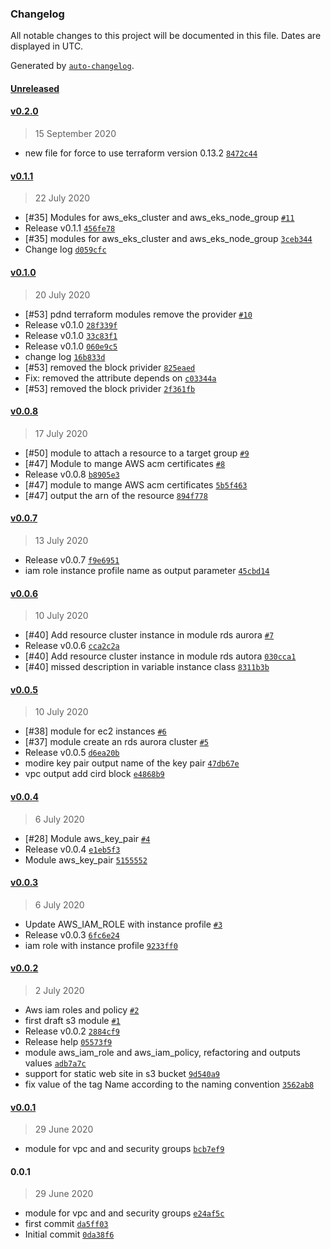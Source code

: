 ### Changelog

All notable changes to this project will be documented in this file. Dates are displayed in UTC.

Generated by [`auto-changelog`](https://github.com/CookPete/auto-changelog).

#### [Unreleased](https://github.com/pagopa/pdnd-infra-tf-modules/compare/v0.2.0...HEAD)

#### [v0.2.0](https://github.com/pagopa/pdnd-infra-tf-modules/compare/v0.1.1...v0.2.0)

> 15 September 2020

- new file for force to use terraform version 0.13.2 [`8472c44`](https://github.com/pagopa/pdnd-infra-tf-modules/commit/8472c444b951174e6618896a85a944120948fd52)

#### [v0.1.1](https://github.com/pagopa/pdnd-infra-tf-modules/compare/v0.1.0...v0.1.1)

> 22 July 2020

- [#35] Modules for aws_eks_cluster and aws_eks_node_group [`#11`](https://github.com/pagopa/pdnd-infra-tf-modules/pull/11)
- Release v0.1.1 [`456fe78`](https://github.com/pagopa/pdnd-infra-tf-modules/commit/456fe781baccc74b34fdd04c7030704f215d6187)
- [#35] modules for aws_eks_cluster and aws_eks_node_group [`3ceb344`](https://github.com/pagopa/pdnd-infra-tf-modules/commit/3ceb344bdf02f13d74004fd1524e5d52bc32aa59)
- Change log [`d059cfc`](https://github.com/pagopa/pdnd-infra-tf-modules/commit/d059cfcb58696b64fd2334b851b03fb2d36382cd)

#### [v0.1.0](https://github.com/pagopa/pdnd-infra-tf-modules/compare/v0.0.8...v0.1.0)

> 20 July 2020

- [#53] pdnd terraform modules remove the provider [`#10`](https://github.com/pagopa/pdnd-infra-tf-modules/pull/10)
- Release v0.1.0 [`28f339f`](https://github.com/pagopa/pdnd-infra-tf-modules/commit/28f339fcd653cc95e8196947bb82742394ae2c82)
- Release v0.1.0 [`33c83f1`](https://github.com/pagopa/pdnd-infra-tf-modules/commit/33c83f18343b849e3ae1d14249c715a9dff3aed0)
- Release v0.1.0 [`060e9c5`](https://github.com/pagopa/pdnd-infra-tf-modules/commit/060e9c5876b5110662da44a60efe7ba2587572ab)
- change log [`16b833d`](https://github.com/pagopa/pdnd-infra-tf-modules/commit/16b833dff95672fdad974b2652ba46da531fd039)
- [#53] removed the block privider [`825eaed`](https://github.com/pagopa/pdnd-infra-tf-modules/commit/825eaed9f02d7c720747033fd7603a2e66901d20)
- Fix: removed the attribute depends on [`c03344a`](https://github.com/pagopa/pdnd-infra-tf-modules/commit/c03344a5539d062d5beaf79815e3fa338167c995)
- [#53] removed the block privider [`2f361fb`](https://github.com/pagopa/pdnd-infra-tf-modules/commit/2f361fbf954555d2d5b7ffc9afe8fba181643443)

#### [v0.0.8](https://github.com/pagopa/pdnd-infra-tf-modules/compare/v0.0.7...v0.0.8)

> 17 July 2020

- [#50] module to attach a resource to a target group [`#9`](https://github.com/pagopa/pdnd-infra-tf-modules/pull/9)
- [#47] Module to mange AWS acm certificates [`#8`](https://github.com/pagopa/pdnd-infra-tf-modules/pull/8)
- Release v0.0.8 [`b8905e3`](https://github.com/pagopa/pdnd-infra-tf-modules/commit/b8905e3a9194b75510e49bfaf4ea87d7ed1d6f8a)
- [#47] module to mange AWS acm certificates [`5b5f463`](https://github.com/pagopa/pdnd-infra-tf-modules/commit/5b5f46305c91c618cf6fab54880e0f125f980820)
- [#47] output the arn of the resource [`894f778`](https://github.com/pagopa/pdnd-infra-tf-modules/commit/894f77809ff29b5e2d78cdafb531f01dfa7c6773)

#### [v0.0.7](https://github.com/pagopa/pdnd-infra-tf-modules/compare/v0.0.6...v0.0.7)

> 13 July 2020

- Release v0.0.7 [`f9e6951`](https://github.com/pagopa/pdnd-infra-tf-modules/commit/f9e69511346b88f42abeaa005103fe56dd3d312f)
- iam role instance profile name as output parameter [`45cbd14`](https://github.com/pagopa/pdnd-infra-tf-modules/commit/45cbd142156bd2fba033c5fbadd4708c2809ac93)

#### [v0.0.6](https://github.com/pagopa/pdnd-infra-tf-modules/compare/v0.0.5...v0.0.6)

> 10 July 2020

- [#40] Add resource cluster instance in module rds aurora [`#7`](https://github.com/pagopa/pdnd-infra-tf-modules/pull/7)
- Release v0.0.6 [`cca2c2a`](https://github.com/pagopa/pdnd-infra-tf-modules/commit/cca2c2ad3506e579e4575486e11f3cd5ffbaaae4)
- [#40] Add resource cluster instance in module rds autora [`030cca1`](https://github.com/pagopa/pdnd-infra-tf-modules/commit/030cca19d301a2e4451d54ed7a35e10502ad118e)
- [#40] missed description in variable instance class [`8311b3b`](https://github.com/pagopa/pdnd-infra-tf-modules/commit/8311b3bb8d4877dcce806368618254705b594611)

#### [v0.0.5](https://github.com/pagopa/pdnd-infra-tf-modules/compare/v0.0.4...v0.0.5)

> 10 July 2020

- [#38] module for ec2 instances [`#6`](https://github.com/pagopa/pdnd-infra-tf-modules/pull/6)
- [#37] module create an rds aurora cluster [`#5`](https://github.com/pagopa/pdnd-infra-tf-modules/pull/5)
- Release v0.0.5 [`d6ea20b`](https://github.com/pagopa/pdnd-infra-tf-modules/commit/d6ea20bfe7dfbae491481ffa5c0cb68aa61be27c)
- modire key pair output name of the key pair [`47db67e`](https://github.com/pagopa/pdnd-infra-tf-modules/commit/47db67e837248d156b3b405fab6b5bfe2f3e501d)
- vpc output add cird block [`e4868b9`](https://github.com/pagopa/pdnd-infra-tf-modules/commit/e4868b9bc2706fd1da448aa4a0c83f283c88b509)

#### [v0.0.4](https://github.com/pagopa/pdnd-infra-tf-modules/compare/v0.0.3...v0.0.4)

> 6 July 2020

- [#28] Module aws_key_pair [`#4`](https://github.com/pagopa/pdnd-infra-tf-modules/pull/4)
- Release v0.0.4 [`e1eb5f3`](https://github.com/pagopa/pdnd-infra-tf-modules/commit/e1eb5f38a068c09d793db3cd436a34c4c58becbf)
- Module aws_key_pair [`5155552`](https://github.com/pagopa/pdnd-infra-tf-modules/commit/5155552f32df7b039a1dd16a3c5c10e7bcbfc3ab)

#### [v0.0.3](https://github.com/pagopa/pdnd-infra-tf-modules/compare/v0.0.2...v0.0.3)

> 6 July 2020

- Update AWS_IAM_ROLE with instance profile  [`#3`](https://github.com/pagopa/pdnd-infra-tf-modules/pull/3)
- Release v0.0.3 [`6fc6e24`](https://github.com/pagopa/pdnd-infra-tf-modules/commit/6fc6e24cd70e7e3ba0efd5a934eacc6b037f524b)
- iam role with instance profile [`9233ff0`](https://github.com/pagopa/pdnd-infra-tf-modules/commit/9233ff073039cfeb7847772c0bc471ef228dd214)

#### [v0.0.2](https://github.com/pagopa/pdnd-infra-tf-modules/compare/v0.0.1...v0.0.2)

> 2 July 2020

- Aws iam roles and policy [`#2`](https://github.com/pagopa/pdnd-infra-tf-modules/pull/2)
- first draft s3 module [`#1`](https://github.com/pagopa/pdnd-infra-tf-modules/pull/1)
- Release v0.0.2 [`2884cf9`](https://github.com/pagopa/pdnd-infra-tf-modules/commit/2884cf91ea95c0b20a8e85dff16097e93d0595b1)
- Release help [`05573f9`](https://github.com/pagopa/pdnd-infra-tf-modules/commit/05573f9624dedf268ec1eca854bf299d3f6c80c5)
- module aws_iam_role and aws_iam_policy, refactoring and outputs values [`adb7a7c`](https://github.com/pagopa/pdnd-infra-tf-modules/commit/adb7a7ce0938cdaefaf90f445739374db30165ad)
- support for static web site in s3 bucket [`9d540a9`](https://github.com/pagopa/pdnd-infra-tf-modules/commit/9d540a9270060a3ed5c4f62454504dc4bf4a1282)
- fix value of the tag Name according to the naming convention [`3562ab8`](https://github.com/pagopa/pdnd-infra-tf-modules/commit/3562ab84ddd8c176687e6a9572e348991ae00098)

#### [v0.0.1](https://github.com/pagopa/pdnd-infra-tf-modules/compare/0.0.1...v0.0.1)

> 29 June 2020

- module for vpc and and security groups [`bcb7ef9`](https://github.com/pagopa/pdnd-infra-tf-modules/commit/bcb7ef99f7068353036861f4126193c34cac2a4c)

#### 0.0.1

> 29 June 2020

- module for vpc and and security groups [`e24af5c`](https://github.com/pagopa/pdnd-infra-tf-modules/commit/e24af5cb1a4a0b99e505e7211bcb1bbcd77e3caf)
- first commit [`da5ff03`](https://github.com/pagopa/pdnd-infra-tf-modules/commit/da5ff03e7781ddd9f47f35078096f0c44bc5f90f)
- Initial commit [`0da38f6`](https://github.com/pagopa/pdnd-infra-tf-modules/commit/0da38f6fbb302f50bd9af21f7570bac65ecce760)
